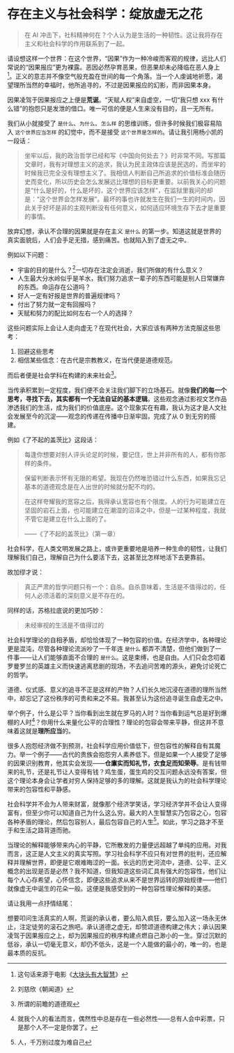 #  存在主义与社会科学：绽放虚无之花


> 在 AI 冲击下，社科精神何在？个人认为是生活的一种韧性。这让我将存在主义和社会科学的作用联系到了一起。

请设想这样一个世界：在这个世界，“因果”作为一种冷峻而客观的规律，远比人们常说的“因果报应”更为裸露。恶因必然孕育恶果，但恶果却未必降临在恶人身上[^1]。正义的意志并不像空气般充盈在世间的每一个角落。当一个人虔诚地祈愿，渴望理所当然的幸福时，他所追寻的，不过是因果报应的幻影，而非因果本身。  

因果凌驾于因果报应之上便是**荒诞**。“天赋人权”来自虚空，一切“我只想 xxx 有什么错”的抱怨只是发泄的借口。唯一可信的便是人生来没有目的，且一无所有。 

我们从小就接受了 `是什么`、`为什么`、`怎么样` 的思维训练，但许多时候我们极容易陷入 `这个世界应当怎样` 的幻觉中，而不是接受 `这个世界是怎样的`。请让我引用杨小凯的一段话：

> 坐牢以后，我的政治哲学已经和写《中国向何处去？》时非常不同。写那篇文章时，我有对理想主义的追求，我认为民主政体应该是民选的，而坐牢的时候我已完全没有理想主义了。我相信人判断自己所追求的价值标准会随历史而变化，所以历史会怎么发展远比理想的目标更重要。以前我关心的问题是“什么是好的，什么是坏的，这个世界应该怎样”，在监狱里我问的却是：“这个世界会怎样发展”。最坏的事也许就发生在我们一生的时间内，因此关于好坏是非的主观判断没有任何意义，如何适应环境生存下去才是重要的事情。

放弃幻想，承认不合理的因果就是存在主义 `是什么` 的第一步。知道这就是世界的真实面貌后，人们会手足无措，感到痛苦。也就陷入到了虚无之中。

例如以下问题：

- 宇宙的目的是什么？[^2]一切存在注定会消逝，我们所做的有什么意义？
- 人生最大分水岭似乎是羊水，我们努力追求一辈子的东西可能是别人日常嫌弃的东西。命运存在公道吗？
- 好人一定有好报是世界的普遍规律吗？
- 付出了努力就一定有回报吗？
- 天赋和努力的配比如何左右一个人的选择？


这些问题实际上会让人走向虚无？在现代社会，大家应该有两种方法克服这些思考：

1. 回避这些思考
2. 相信某些信念：在古代是宗教教义，在当代便是道德规范。

而后者便是社会学科在构建的未来社会[^5]。

当传承积累到一定程度，我们便不会关注我们脚下的立场基石。就像**我们的每一个思考，寻找下去，其实都有一个无法自证的基本逻辑**。这些观念通过影视文艺作品渗透我们的生活，成为我们的价值底座。这个现象实在有趣，我认为这才是人文社会发展至今的沉淀——观念的传递在传播中日渐牢固，完成了从 0 到无穷的搭建。

例如《了不起的盖茨比》这段话：

> 每逢你想要对别人评头论足的时候，要记住，世上并非所有的人，都有你那样的条件。
> 
> 保留判断表示怀有无限的希望。我现在仍然唯恐错过什么东西，如果我忘记基本的道德观念是在人出世的时候就分配不均的。
> 
> 在这样夸耀我的宽容之后，我得承认宽容也有个限度。人的行为可能建立在坚固的岩石上面，也可能建立在潮湿的沼泽之中，但是一过某种程度，我就不管它是建立在什么上面的了。
> 
> ——《了不起的盖茨比》（第一章）

社会科学，在人类文明发展之路上，或许更重要地是培养一种生命的韧性，让我们理解我们自己，理解自己为什么要活下去，这甚至比怎样地活下去更靠前。

故加缪才说：

> 真正严肃的哲学问题只有一个：自杀。自杀意味着，生活是不值得过的，任何人必须活着的深刻意义是不存在的。

同样的话，苏格拉底说的更加巧妙：

> 未经审视的生活是不值得过的

社会科学理论的自相矛盾，却恰恰体现了一种包容的价值。在经济学中，各种理论更是混沌，尽管各种理论流派吵了一千年连 `是什么` 都弄不清楚，但他们做到了一件事——让人们能够直面不合理的 `是什么`。这是束缚，也是自由。人们只会念叨着罗曼罗兰的英雄主义而快速逃离悲剧的现场，不去追问苦难的源头，避免讨论死亡的哲学。 

道德、仪式感、意义的追寻不正是这样的产物？人们长久地沉浸在道德的理所当然中，却忘记了这份秩序的可贵和来之不易。我甚至认为这份追寻诞生自虚无之中。

举个例子，什么是公平？当你看到出生就在罗马的人时？当你看到运气总是好到爆棚的人时[^3]？你用什么来量化公平的合理性？理论的包容会带来平静，但这并不意味着这就是**理所应当**的。

很多人抱怨经济做不到预测，社会科学应用价值低下，但包容性的解释自有其魔力。举一个例子——古代的贵族会抱怨穷人素养低下。但是如果一个人接受了足够的因果识别教育，他其实会发现——**仓廪实而知礼节，衣食足而知荣辱**。是有钱带来的礼节，还是礼节让人变得有钱？鸡生蛋，蛋生鸡的交互问题永远没有答案，但这个理论本身会让学者对穷人保持足够的多的理解。这就是我认为的社会科学理论带来的包容性和平静感。

社会科学并不会为人带来财富，就像那个经济学笑话，学习经济学并不会让人变得富有，但至少你可以知道自己为什么这么穷。最大的人生智慧实乃包容之心，包容各种矛盾的理论，然后包容别人，最后包容自己的人生[^4]。如此，学习之路才不至于和生活之路背道而驰。


当理论的解释能够带来内心的平静，它所散发的力量便远超越了单纯的应用。对我而言，这正是人文主义的真实写照。学习社会科学不应只有对世界的批判，还应解释并理解世界，即便是它艰难晦涩的一面。长远的历史河流中，道德、公平、正义概念的出现是否是必然？我不知道，但我知道这些词汇具有强大的包容性，他们让每个人心存希望，心怀信念，即便这些追求从来不是世界运转的原始规律——他们就像虚无中诞生的花朵一般。这便是我感受到的一种包容性理论解释的美感。


请让我用一点抒情结尾：

想要叩问生活真实的人啊，荒诞的承认者，要么陷入疯狂，要么加入这一场永无休止，注定徒劳的滚石之旅吧。承认道德之虚无，却赞颂道德构建之伟大；承认因果凌驾于因果报应之上，却为因果报应的秩序构建点燃自己渺小的一生。穿过沉默的低谷，承认一切毫无意义，却仍不低头，这是一个人能做的最小的，唯一的，也是最本质的反抗。

[^1]: 这句话来源于电影《[大块头有大智慧](https://movie.douban.com/subject/1300359/)》
[^2]: 刘慈欣《朝闻道》
[^3]: 就我个人的看法而言，偶然性中总是存在一些必然性——总有人会中彩票，只是那个人不一定是你罢了。
[^4]: 人，千万别过度为难自己
[^5]: 所谓的前瞻的道德观
